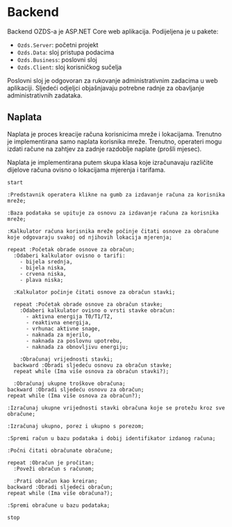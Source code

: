 # Backend

Backend OZDS-a je ASP.NET Core web aplikacija. Podijeljena je u pakete:

- `Ozds.Server`: početni projekt
- `Ozds.Data`: sloj pristupa podacima
- `Ozds.Business`: poslovni sloj
- `Ozds.Client`: sloj korisničkog sučelja

Poslovni sloj je odgovoran za rukovanje administrativnim zadacima u web
aplikaciji. Sljedeći odjeljci objašnjavaju potrebne radnje za obavljanje
administrativnih zadataka.

## Naplata

Naplata je proces kreacije računa korisnicima mreže i lokacijama. Trenutno je
implementirana samo naplata korisnika mreže. Trenutno, operateri mogu izdati
račune na zahtjev za zadnje razdoblje naplate (prošli mjesec).

Naplata je implementirana putem skupa klasa koje izračunavaju različite dijelove
računa ovisno o lokacijama mjerenja i tarifama.

```plantuml
start

:Predstavnik operatera klikne na gumb za izdavanje računa za korisnika mreže;

:Baza podataka se upituje za osnovu za izdavanje računa za korisnika mreže;

:Kalkulator računa korisnika mreže počinje čitati osnove za obračune
koje odgovaraju svakoj od njihovih lokacija mjerenja;

repeat :Početak obrade osnove za obračun;
  :Odaberi kalkulator ovisno o tarifi:
    - bijela srednja,
    - bijela niska,
    - crvena niska,
    - plava niska;

  :Kalkulator počinje čitati osnove za obračun stavki;

  repeat :Početak obrade osnove za obračun stavke;
    :Odaberi kalkulator ovisno o vrsti stavke obračun:
      - aktivna energija T0/T1/T2,
      - reaktivna energija,
      - vrhunac aktivne snage,
      - naknada za mjerilo,
      - naknada za poslovnu upotrebu,
      - naknada za obnovljivu energiju;

    :Obračunaj vrijednosti stavki;
  backward :Obradi sljedeću osnovu za obračun stavke;
  repeat while (Ima više osnova za obračun stavki?);

  :Obračunaj ukupne troškove obračuna;
backward :Obradi sljedeću osnovu za obračun;
repeat while (Ima više osnova za obračun?);

:Izračunaj ukupne vrijednosti stavki obračuna koje se protežu kroz sve obračune;

:Izračunaj ukupno, porez i ukupno s porezom;

:Spremi račun u bazu podataka i dobij identifikator izdanog računa;

:Počni čitati obračunate obračune;

repeat :Obračun je pročitan;
  :Poveži obračun s računom;

  :Prati obračun kao kreiran;
backward :Obradi sljedeći obračun;
repeat while (Ima više obračuna?);

:Spremi obračune u bazu podataka;

stop
```
